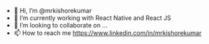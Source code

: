 - 👋 Hi, I’m @mrkishorekumar
- 🌱 I’m currently working with React Native and React JS
- 💞️ I’m looking to collaborate on ...
- 📫 How to reach me https://www.linkedin.com/in/mrkishorekumar

<!---
mrkishorekumar/mrkishorekumar is a ✨ special ✨ repository because its `README.md` (this file) appears on your GitHub profile.
You can click the Preview link to take a look at your changes.
--->
